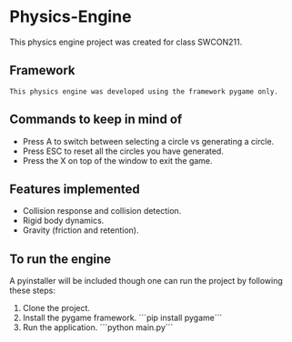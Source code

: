 # Physics-Engine
 This physics engine project was created for class SWCON211.

 ## Framework
    This physics engine was developed using the framework pygame only.

## Commands to keep in mind of
* Press A to switch between selecting a circle vs generating a circle.
* Press ESC to reset all the circles you have generated.
* Press the X on top of the window to exit the game.

## Features implemented
* Collision response and collision detection.
* Rigid body dynamics.
* Gravity (friction and retention).

## To run the engine
A pyinstaller will be included though one can run the project by following these steps:
1. Clone the project.
2. Install the pygame framework.
    ´´´pip install pygame´´´
3. Run the application.
    ´´´python main.py´´´